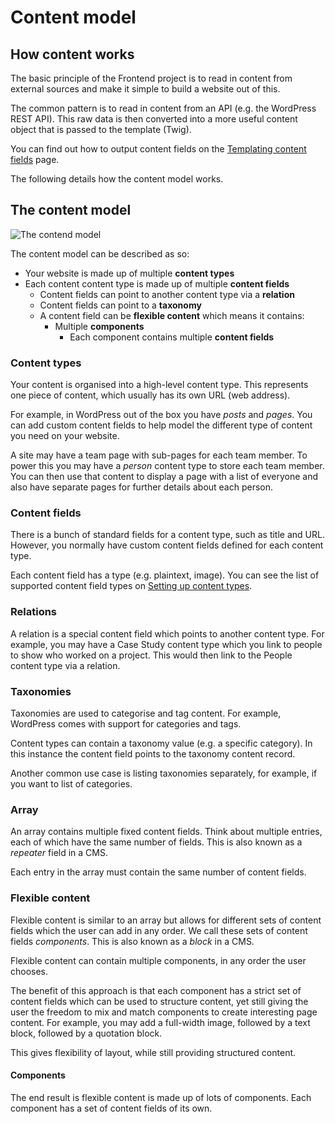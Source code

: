 # Content model

## How content works

The basic principle of the Frontend project is to read in content from external sources and make it simple to build a 
website out of this.

The common pattern is to read in content from an API (e.g. the WordPress REST API). This raw data 
is then converted into a more useful content object that is passed to the template (Twig).

You can find out how to output content fields on the [Templating content fields](templating/content-fields.md) page.

The following details how the content model works.

## The content model

![The contend model](assets/content_model.png)

The content model can be described as so:

* Your website is made up of multiple **content types**
* Each content content type is made up of multiple **content fields**      
  * Content fields can point to another content type via a **relation**
  * Content fields can point to a **taxonomy**  
  * A content field can be **flexible content** which means it contains:
    * Multiple **components**
      * Each component contains multiple **content fields**

### Content types 

Your content is organised into a high-level content type. This represents one piece of content, which usually has its own 
URL (web address). 

For example, in WordPress out of the box you have _posts_ and 
_pages_. You can add custom content fields to help model the different type of content you need on your website. 

A site may have a team page with sub-pages for each team member. To power this you may have a _person_ content type to store 
each team member. You can then use that content to display a page with a list of everyone and also have separate pages for 
further details about each person.

### Content fields

There is a bunch of standard fields for a content type, such as title and URL. However, you normally have custom content 
fields defined for each content type. 

Each content field has a type (e.g. plaintext, image). You can see the list of supported content field types on
[Setting up content types](development/setting-up-content-types.md). 

### Relations

A relation is a special content field which points to another content type. For example, you may have a Case Study content 
type which you link to people to show who worked on a project. This would then link to the People content type via a relation.

### Taxonomies

Taxonomies are used to categorise and tag content. For example, WordPress comes with support for categories and tags. 

Content types can contain a taxonomy value (e.g. a specific category). In this instance the content field points to the 
taxonomy content record.

Another common use case is listing taxonomies separately, for example, if you want to list of categories.

### Array

An array contains multiple fixed content fields. Think about multiple entries, each of which have the same number of fields. 
This is also known as a _repeater_ field in a CMS.

Each entry in the array must contain the same number of content fields.

### Flexible content

Flexible content is similar to an array but allows for different sets of content fields which the user can add in any order. 
We call these sets of content fields _components_. This is also known as a _block_ in a CMS.

Flexible content can contain multiple components, in any order the user chooses. 

The benefit of this approach is that each component has a strict set of content fields which can be used to 
structure content, yet still giving the user the freedom to mix and match components to create interesting page content. 
For example, you may add a full-width image, followed by a text block, followed by a quotation block. 

This gives flexibility of layout, while still providing structured content. 

#### Components

The end result is flexible content is made up of lots of components. Each component has a set of content fields of its own.

